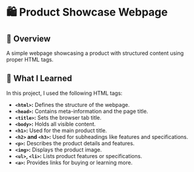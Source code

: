 # 🛍️ Product Showcase Webpage

## 📝 Overview  
A simple webpage showcasing a product with structured content using proper HTML tags.

## 🚀 What I Learned  
In this project, I used the following HTML tags:  

- **`<html>`:** Defines the structure of the webpage.  
- **`<head>`:** Contains meta-information and the page title.  
- **`<title>`:** Sets the browser tab title.  
- **`<body>`:** Holds all visible content.  
- **`<h1>`:** Used for the main product title.  
- **`<h2>` and `<h3>`:** Used for subheadings like features and specifications.  
- **`<p>`:** Describes the product details and features.  
- **`<img>`:** Displays the product image.  
- **`<ul>`, `<li>`:** Lists product features or specifications.  
- **`<a>`:** Provides links for buying or learning more.  

